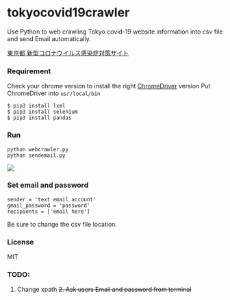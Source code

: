 # tokyocovid19crawler

Use Python to web crawling Tokyo covid-19 website information into csv file and send Email automatically.

[東京都 新型コロナウイルス感染症対策サイト](https://stopcovid19.metro.tokyo.lg.jp/zh-tw/)

### Requirement

Check your chrome version to install the right [ChromeDriver](http://chromedriver.chromium.org/) version
Put ChromeDriver into ```usr/local/bin```

```
$ pip3 install lxml 
$ pip3 install selenium 
$ pip3 install pandas 
```

### Run
```
python webcrawler.py
python sendemail.py
```
![](https://i.imgur.com/4m0y5Eu.png)

### Set email and password
```
sender = 'text email account'
gmail_password = 'password'
recipients = ['email here']
```
Be sure to change the csv file location.

### License
MIT

### TODO:
  1. Change xpath
~~2. Ask users Email and password from terminal~~ 
